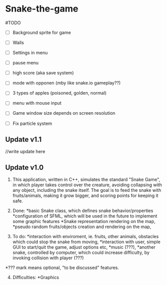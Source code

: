 # Snake-the-game

#TODO

- [ ] Background sprite for game

- [ ] Walls

- [ ] Settings in menu

- [ ] pause menu

- [ ] high score (aka save system) 

- [ ] mode with opponen (mby like snake.io gameplay??)

- [ ] 3 types of apples (poisoned, golden, normal)

- [ ] menu with mouse input  

- [ ] Game window size depends on screen resolution

- [ ] Fix particle system 

## Update v1.1 ##

//write update here

## Update v1.0 ##

1. This application, written in C++, simulates the standard "Snake Game", in which player takes control over the creature, avoiding collapsing with any object, including the snake itself. The goal is to feed the snake with fruits/animals, making it grow bigger, and scoring points for keeping it safe.

2. Done: 
*basic Snake class, which defines snake behavior/properties
*configuration of SFML, which will be used in the future to implement some graphic features
*Snake representation rendering on the map,
*pseudo random fruits/objects creation and rendering on the map,

3. To do:
*interaction with enviroment, ie. fruits, other animals, obstacles which could stop the snake from moving,
*interaction with user, simple GUI to start/quit the game, adjust options etc,
*music (???),
*another snake, controlled by computer, which could increase difficulty, by invoking collision with player (???)

*??? mark means optional, "to be discussed" features.

4. Difficulties:
*Graphics






